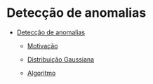 # Detecção de anomalias

- [Detecção de anomalias](./5-1.md)

  - [Motivação](./5-1-1.md)

  - [Distribuição Gaussiana](./5-1-2.md)

  - [Algoritmo](./5-1-3.md)
